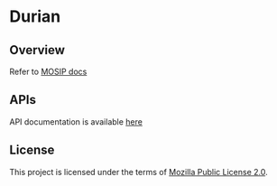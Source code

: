 # Durian 

## Overview
Refer to [MOSIP docs](https://docs.mosip.io/1.2.0/modules/data-share)

## APIs
API documentation is available [here](https://docs.mosip.io/1.2.0/api)

## License
This project is licensed under the terms of [Mozilla Public License 2.0](LICENSE).

